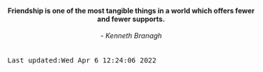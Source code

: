 
<div align="center"><b><span>Friendship is one of the most tangible things in a world which offers fewer and fewer supports.</span></b><br><br><i> - Kenneth Branagh</i></div>
<br><br><kbd>Last updated:Wed Apr  6 12:24:06 2022</kbd>